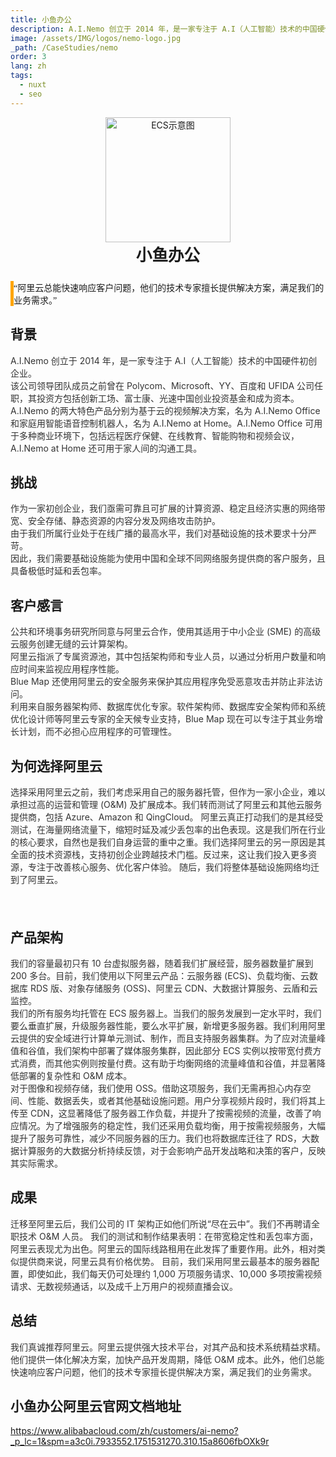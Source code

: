 ```yaml
---
title: 小鱼办公
description: A.I.Nemo 创立于 2014 年，是一家专注于 A.I（人工智能）技术的中国硬件初创企业。核心产品包括 A.I.Nemo Office 和 A.I.Nemo at Home。
image: /assets/IMG/logos/nemo-logo.jpg
_path: /CaseStudies/nemo
order: 3
lang: zh
tags:
  - nuxt
  - seo
---
```


<div style="margin: 0 auto;text-align: center;">
<img src="/assets/IMG/logos/nemo-logo.jpg" alt="ECS示意图" width="200" />
<div style="font-size: 1.6rem;font-weight: bold">小鱼办公</div>
</div>

<div style="border-left: 5px solid orange;margin: 5% 0;font-family: '微软雅黑',serif">
“阿里云总能快速响应客户问题，他们的技术专家擅长提供解决方案，满足我们的 业务需求。”
</div>

## 背景

<div style="color: #333333;margin-bottom: 4%"> 
A.I.Nemo 创立于 2014 年，是一家专注于 A.I（人工智能）技术的中国硬件初创企业。<br>
该公司领导团队成员之前曾在 Polycom、Microsoft、YY、百度和 UFIDA 公司任职，其投资方包括创新工场、富士康、光速中国创业投资基金和成为资本。<br>
A.I.Nemo 的两大特色产品分别为基于云的视频解决方案，名为 A.I.Nemo Office 和家庭用智能语音控制机器人，名为 A.I.Nemo at Home。A.I.Nemo Office 可用于多种商业环境下，包括远程医疗保健、在线教育、智能购物和视频会议，A.I.Nemo at Home 还可用于家人间的沟通工具。
</div>

## 挑战

<div style="color: #333333;margin-bottom: 4%"> 
作为一家初创企业，我们亟需可靠且可扩展的计算资源、稳定且经济实惠的网络带宽、安全存储、静态资源的内容分发及网络攻击防护。<br>
由于我们所属行业处于在线广播的最高水平，我们对基础设施的技术要求十分严苛。<br>
因此，我们需要基础设施能为使用中国和全球不同网络服务提供商的客户服务，且具备极低时延和丢包率。
</div>

## 客户感言

<div style="color: #333333;margin-bottom: 4%"> 
公共和环境事务研究所同意与阿里云合作，使用其适用于中小企业 (SME) 的高级云服务创建无缝的云计算架构。<br>
阿里云指派了专属资源池，其中包括架构师和专业人员，以通过分析用户数量和响应时间来监视应用程序性能。<br>
Blue Map 还使用阿里云的安全服务来保护其应用程序免受恶意攻击并防止非法访问。<br>
利用来自服务器架构师、数据库优化专家。软件架构师、数据库安全架构师和系统优化设计师等阿里云专家的全天候专业支持，Blue Map 现在可以专注于其业务增长计划，而不必担心应用程序的可管理性。</div>

## 为何选择阿里云
<div style="color: #333333;margin-bottom: 4%"> 
选择采用阿里云之前，我们考虑采用自己的服务器托管，但作为一家小企业，难以承担过高的运营和管理 (O&M) 及扩展成本。我们转而测试了阿里云和其他云服务提供商，包括 Azure、Amazon 和 QingCloud。 阿里云真正打动我们的是其经受测试，在海量网络流量下，缩短时延及减少丢包率的出色表现。这是我们所在行业的核心要求，自然也是我们自身运营的重中之重。我们选择阿里云的另一原因是其全面的技术资源栈，支持初创企业跨越技术门槛。反过来，这让我们投入更多资源，专注于改善核心服务、优化客户体验。 随后，我们将整体基础设施网络均迁到了阿里云。</div>
<br>

## 产品架构
<div style="color: #333333;margin-bottom: 4%"> 
我们的容量最初只有 10 台虚拟服务器，随着我们扩展经营，服务器数量扩展到 200 多台。目前，我们使用以下阿里云产品：云服务器 (ECS)、负载均衡、云数据库 RDS 版、对象存储服务 (OSS)、阿里云 CDN、大数据计算服务、云盾和云监控。<br>
我们的所有服务均托管在 ECS 服务器上。当我们的服务发展到一定水平时，我们要么垂直扩展，升级服务器性能，要么水平扩展，新增更多服务器。我们利用阿里云提供的安全域进行计算单元测试、制作，而且支持服务器集群。为了应对流量峰值和谷值，我们架构中部署了媒体服务集群，因此部分 ECS 实例以按带宽付费方式消费，而其他实例则按量付费。这有助于均衡网络的流量峰值和谷值，并显著降低部署的复杂性和 O&M 成本。<br>
对于图像和视频存储，我们使用 OSS。借助这项服务，我们无需再担心内存空间、性能、数据丢失，或者其他基础设施问题。用户分享视频片段时，我们将其上传至 CDN，这显著降低了服务器工作负载，并提升了按需视频的流量，改善了响应情况。为了增强服务的稳定性，我们还采用负载均衡，用于按需视频服务，大幅提升了服务可靠性，减少不同服务器的压力。我们也将数据库迁往了 RDS，大数据计算服务的大数据分析持续反馈，对于会影响产品开发战略和决策的客户，反映其实际需求。<br>
</div>

## 成果
<div style="color: #333333;margin-bottom: 4%"> 
迁移至阿里云后，我们公司的 IT 架构正如他们所说“尽在云中”。我们不再聘请全职技术 O&M 人员。 我们的测试和制作结果表明：在带宽稳定性和丢包率方面，阿里云表现尤为出色。阿里云的国际线路租用在此发挥了重要作用。此外，相对类似提供商来说，阿里云具有价格优势。 目前，我们采用阿里云最基本的服务器配置，即使如此，我们每天仍可处理约 1,000 万项服务请求、10,000 多项按需视频请求、无数视频通话，以及成千上万用户的视频直播会议。</div>

## 总结
<div style="color: #333333;margin-bottom: 4%"> 
我们真诚推荐阿里云。阿里云提供强大技术平台，对其产品和技术系统精益求精。他们提供一体化解决方案，加快产品开发周期，降低 O&M 成本。此外，他们总能快速响应客户问题，他们的技术专家擅长提供解决方案，满足我们的业务需求。</div>

## 小鱼办公阿里云官网文档地址
https://www.alibabacloud.com/zh/customers/ai-nemo?_p_lc=1&spm=a3c0i.7933552.1751531270.310.15a8606fbOXk9r